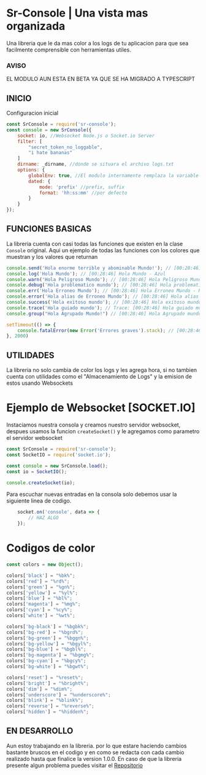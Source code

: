 # Sr-Console | Una vista mas organizada
Una libreria que le da mas color a los logs de tu aplicacion para que sea facilmente comprensible con herramientas utiles.

### AVISO
EL MODULO AUN ESTA EN BETA YA QUE SE HA MIGRADO A TYPESCRIPT

## INICIO
Configuracion inicial
```js
const SrConsole = require('sr-console');
const console = new SrConsole({
    socket: io, //Websocket Node.js o Socket.io Server
    filter: [
        "secret_token_no_loggable",
        "i hate bananas"
    ]
    dirname: _dirname, //donde se situara el archivo logs.txt
    options: {
        globalEnv: true, //El modulo internamente remplaza la variable global Console por SrConsole
        dated: {
            mode: 'prefix' //prefix, suffix
            format: 'hh:ss:mm' //por defecto
        }
    }
});
```

## FUNCIONES BASICAS
La libreria cuenta con casi todas las funciones que existen en la clase `Console` original.
Aqui un ejemplo de todas las funciones con los colores que muestran y los valores que returnan
```js
console.send('Hola enorme terrible y abominable Mundo!'); // [00:28:46] Hola enorme y Mundo! - Azul
console.log('Hola Mundo'); // [00:28:46] Hola Mundo - Azul
console.warn('Hola Peligroso Mundo'); // [00:28:46] Hola Peligroso Mundo - Amarillo
console.debug('Hola problematico mundo'); // [00:28:46] Hola problematico mundo - Celeste
console.err('Hola Erroneo Mundo'); // [00:28:46] Hola Erroneo Mundo - Rojo
console.error('Hola alias de Erroneo Mundo'); // [00:28:46] Hola alias de Erroneo Mundo - Rojo
console.success('Hola exitoso mundo'); // [00:28:46] Hola exitoso mundo - Verde
console.trace('Hola guiado mundo'); // Trace: [00:28:46] Hola guiado mundo at... - Fondo rojo / Amarillo
console.group("Hola Agrupado Mundo!") // [00:28:46] Hola Agrupado mundo - Magenta

setTimeout(() => {
    console.fatalError(new Error('Errores graves').stack); // [00:28:46] Error: Errores graves - Fondo rojo / Amarillo
}, 2000)
```

## UTILIDADES
La libreria no solo cambia de color los logs y les agrega hora, si no tambien cuenta con utilidades como el "Almacenamiento de Logs" y la emision de estos usando Websockets


# Ejemplo de Websocket [SOCKET.IO]
Instaciamos nuestra consola y creamos nuestro servidor websocket, despues usamos la funcion `createSocket()` y le agregamos como parametro el servidor websocket
```js
const SrConsole = require('sr-console');
const SocketIO = require('socket.io');

const console = new SrConsole.load();
const io = SocketIO();

console.createSocket(io);
```

Para escuchar nuevas entradas en la consola solo debemos usar la siguiente linea de codigo.
```js
    socket.on('console', data => {
        // HAZ ALGO
    });
```

# Codigos de color
```js
const colors = new Object();

colors['black'] = "%bk%";
colors['red'] = "%rd%";
colors['green'] = "%gn%";
colors['yellow'] = "%yl%";
colors['blue'] = "%bl%";
colors['magenta'] = "%mg%";
colors['cyan'] = "%cy%";
colors['white'] = "%wt%";

colors['bg-black'] = "%bgbk%";
colors['bg-red'] = "%bgrd%";
colors['bg-green'] = "%bggn%";
colors['bg-yellow'] = "%bgyl%";
colors['bg-blue'] = "%bgbl%";
colors['bg-magenta'] = "%bgmg%";
colors['bg-cyan'] = "%bgcy%";
colors['bg-white'] = "%bgwt%";

colors['reset'] = "%reset%";
colors['bright'] = "%bright%";
colors['dim'] = "%dim%";
colors['underscore'] = "%underscore%";
colors['blink'] = "%blink%";
colors['reverse'] = "%reverse%";
colors['hidden'] = "%hidden%";
```

## EN DESARROLLO
Aun estoy trabajando en la libreria. por lo que estare haciendo cambios bastante bruscos en el codigo y en como se redacta con cada cambio realizado hasta que finalice la version 1.0.0. En caso de que la libreria presente algun problema puedes visitar el [Repositorio](https://github.com/Zixasis/sr-console#readme)